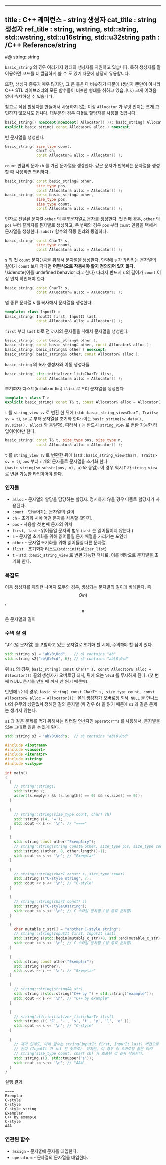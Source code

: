 ----------------
title : C++ 레퍼런스 - string 생성자
cat_title :  string 생성자
ref_title : string, wstring, std::string, std::wstring, std::u16string, std::u32string
path : /C++ Reference/string
----------------

#@ string::string

`basic_string` 의 경우 여러가지 형태의 생성자를 지원하고 있습니다. 특히 생성자를 잘 이용하면 코드를 더 깔끔하게 쓸 수 도 있기 때문에 상당히 유용합니다.

또한, 생성자 종류가 매우 많지만, 그 큰 틀은 다 비슷하기 때문에 (생성자 뿐만이 아니라 C++ STL 라이브러리의 모든 함수들이 비슷한 형태를 취하고 있습니다.) 크게 어려움 없이 숙지하실 수 있습니다.

참고로 직접 할당자를 만들어서 사용하지 않는 이상 `Allocator` 가 무엇 인지는 크게 고민하지 않으셔도 됩니다. 대부분의 경우 디폴트 할당자를 사용할 것입니다.

```cpp
basic_string() noexcept(noexcept( Allocator() )): basic_string( Allocator() ) {}
explicit basic_string( const Allocator& alloc ) noexcept;
```

빈 문자열을 생성한다.

```cpp
basic_string( size_type count, 
              CharT ch, 
              const Allocator& alloc = Allocator() );
```

`count` 만큼의 문자 `ch` 를 가진 문자열을 생상한다. 같은 문자가 반복되는 문자열을 생성할 때 사용하면 편리하다.

```cpp
basic_string( const basic_string& other,
              size_type pos,
              const Allocator& alloc = Allocator() );
basic_string( const basic_string& other, 
              size_type pos, 
              size_type count,
              const Allocator& alloc = Allocator() );
```

인자로 전달된 문자열 `other` 의 부분문자열로 문자를 생성한다. 첫 번째 경우, `other` 의 `pos` 부터 끝까지를 문자열로 생성하고, 두 번째의 경우 `pos` 부터 `count` 만큼을 택해서 문자열을 생성한다. `substr` 함수의 작동 원리와 동일하다.

```cpp
basic_string( const CharT* s,
              size_type count, 
              const Allocator& alloc = Allocator() );
```

s 의 첫 `count` 문자만큼을 취해서 문자열을 생성한다. 만약에 s 가 가리키는 문자열의 길이가 `count` 보다 작다면 **어떤식으로 작동해야 할지 정의되어 있지 않다.** \sidenote{이를 undefined behavior 라고 한다} 따라서 반드시 s 의 길이가 `count` 이상 인지 확인해야 한다.

```cpp
basic_string( const CharT* s,
              const Allocator& alloc = Allocator() );
```

널 종류 문자열 s 를 복사해서 문자열을 생성한다.

```cpp
template< class InputIt >
basic_string( InputIt first, InputIt last, 
              const Allocator& alloc = Allocator() );
```

`first` 부터 `last` 바로 전 까지의 문자들을 취해서 문자열을 생성한다.

```cpp
basic_string( const basic_string& other );
basic_string( const basic_string& other, const Allocator& alloc );
basic_string( basic_string&& other ) noexcept;
basic_string( basic_string&& other, const Allocator& alloc );
```

`basic_string` 의 복사 생성자와 이동 생성자들.

```cpp
basic_string( std::initializer_list<CharT> ilist, 
              const Allocator& alloc = Allocator() );
```

초기화자 리스트(initializer list) `ilist` 로 부터 문자열을 생성한다.

```cpp
template < class T >
explicit basic_string( const T& t, const Allocator& alloc = Allocator() );
```

`t` 를 `string_view sv` 로 변환 한 뒤에 (`std::basic_string_view<CharT, Traits> sv = t`),
`sv` 로 부터 문자열을 초기화 한다 (이는 `basic_string(sv.data(), sv.size(), alloc)` 와 동일함). 따라서 `T` 는 반드시 `string_view` 로 변환 가능한 타입이어야만 한다.

```cpp
basic_string( const T& t, size_type pos, size_type n,
              const Allocator& alloc = Allocator() );
```

`t` 를 `string_view sv` 로 변환한 뒤에 (`std::basic_string_view<CharT, Traits> sv = t`), `pos` 부터 `n` 개의 문자들로 문자열을 초기화 한다 (`basic_string(sv.substr(pos, n), a)` 와 동일). 이 경우 역시 `T` 가 `string_view` 로 변환 가능한 타입이어야 한다.

### 인자들

* `alloc`	-	문자열의 할당을 담당하는 할당자. 명시하지 않을 경우 디폴트 할당자가 사용된다.
* `count`	-	만들어지는 문자열의 길이
* `ch`	-	초기화 시에 어떤 문자를 사용할 것인지.
* `pos`	-	사용할 첫 번째 문자의 위치
* `first, last`	-	읽어들일 문자의 범위 (`last` 는 읽어들이지 않는다.)
* `s`	-	문자열 초기화를 위해 읽어들일 문자 배열을 가리키는 포인터
* `other`	-	문자열 초기화를 위해 읽어들일 다른 문자열
* `ilist`	-	초기화자 리스트(`std::initializer_list`)
* `t`	-	`std::basic_string_view` 로 변환 가능한 객체로, 이를 바탕으로 문자열을 초기화 한다.

### 복잡도

이동 생성자를 제외한 나머지 모두의 경우, 생성되는 문자열의 길이에 비례한다. 즉 $$O(n)$$, $$n$$ 은 문자열의 길이

### 주의 할 점

'\0' (널 문자열) 를 포함하고 있는 문자열로 초기화 할 시에, 주의해야 할 점이 있다.

```cpp
std::string s1 = "ab\0\0cd";   // s1 contains "ab"
std::string s2{"ab\0\0cd", 6}; // s2 contains "ab\0\0cd"
```

위 `s1` 의 경우, `basic_string( const CharT* s, const Allocator& alloc = Allocator())` 꼴의 생성자가 오버로딩 되서, 뒤에 오는 `\0cd` 를 무시하게 된다. (첫 번째 NULL 문자를 만날 때 까지 만 읽기 때문에).

반면에 `s2` 의 경우, `basic_string( const CharT* s, size_type count, const Allocator& alloc = Allocator());` 꼴의 생성자가 오버로딩 되서, `NULL` 을 만나느냐의 유무와 상관없이 정해진 길의 문자열 (위 경우 6) 을 읽기 때문에 `s1` 과 같은 문제는 생기지 않는다.

`s1` 과 같은 문제를 막기 위해서는 리터럴 연산자인 `operator""s` 를 사용해서, 문자열을 있는 그대로 읽을 수 있게 된다.

```cpp
std::string s3 = "ab\0\0cd"s;  // s3 contains "ab\0\0cd"
```

```cpp
#include <iostream>
#include <cassert>
#include <iterator>
#include <string>
#include <cctype>
 
int main()
{
  {
    // string::string()
    std::string s;
    assert(s.empty() && (s.length() == 0) && (s.size() == 0));
  }
 
  {
    // string::string(size_type count, charT ch)
    std::string s(4, '=');
    std::cout << s << '\n'; // "===="
  }
 
  {
    std::string const other("Exemplary");
    // string::string(string const& other, size_type pos, size_type count)
    std::string s(other, 0, other.length()-1);
    std::cout << s << '\n'; // "Exemplar"
  }
 
  {
    // string::string(charT const* s, size_type count)
    std::string s("C-style string", 7);
    std::cout << s << '\n'; // "C-style"
  }
 
  {
    // string::string(charT const* s)
    std::string s("C-style\0string");
    std::cout << s << '\n'; // C 스타일 문자열 (널 종료 문자열)
  }
 
  {
    char mutable_c_str[] = "another C-style string";
    // string::string(InputIt first, InputIt last)
    std::string s(std::begin(mutable_c_str)+8, std::end(mutable_c_str)-1);
    std::cout << s << '\n'; // C 스타일 문자열 (널 종료 문자열)
  }
 
  {
    std::string const other("Exemplar");
    std::string s(other);
    std::cout << s << '\n'; // "Exemplar"
  }
 
  {
    // string::string(string&& str)
    std::string s(std::string("C++ by ") + std::string("example"));
    std::cout << s << '\n'; // "C++ by example"
  }
 
  {
    // string(std::initializer_list<charT> ilist)
    std::string s({ 'C', '-', 's', 't', 'y', 'l', 'e' });
    std::cout << s << '\n'; // "C-style"
  }
 
  {
    // 재미 있게도, 아래 함수는 string(InputIt first, InputIt last) 버전으로 오버로딩
    // 된다 (InputIt 가 int 인 것으로). 하지만, 이 경우 이 오버로딩 꼴은 마치
    // string(size_type count, charT ch) 가 호출된 것 같이 작동한다.
    std::string s(3, std::toupper('a'));
    std::cout << s << '\n'; // "AAA"
  }
}
```

실행 결과

```exec
====
Exemplar
C-style
C-style
C-style string
Exemplar
C++ by example
C-style
AAA
```

### 연관된 함수

* `assign` - 문자열에 문자를 대입한다.
* `operator=` - 문자열의 문자열을 대입한다.